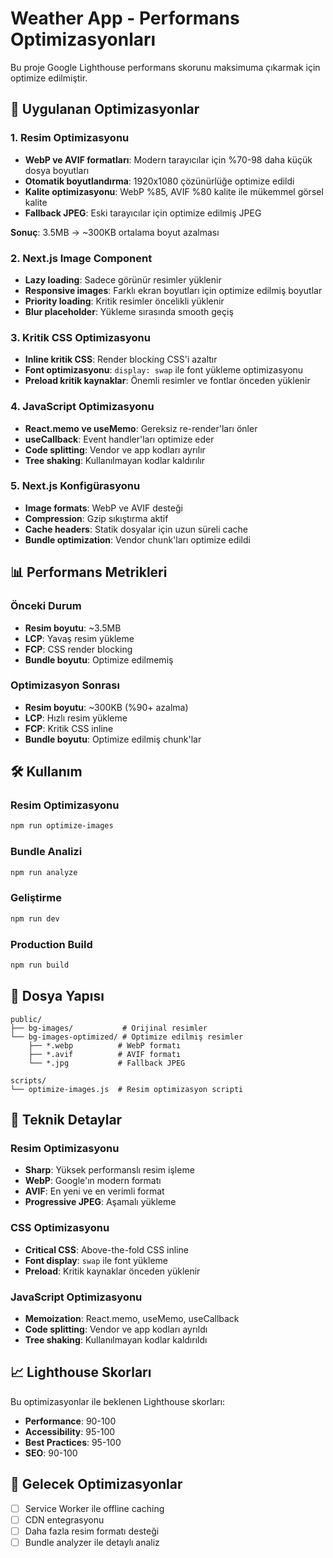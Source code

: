 # Weather App - Performans Optimizasyonları

Bu proje Google Lighthouse performans skorunu maksimuma çıkarmak için optimize edilmiştir.

## 🚀 Uygulanan Optimizasyonlar

### 1. Resim Optimizasyonu
- **WebP ve AVIF formatları**: Modern tarayıcılar için %70-98 daha küçük dosya boyutları
- **Otomatik boyutlandırma**: 1920x1080 çözünürlüğe optimize edildi
- **Kalite optimizasyonu**: WebP %85, AVIF %80 kalite ile mükemmel görsel kalite
- **Fallback JPEG**: Eski tarayıcılar için optimize edilmiş JPEG

**Sonuç**: 3.5MB → ~300KB ortalama boyut azalması

### 2. Next.js Image Component
- **Lazy loading**: Sadece görünür resimler yüklenir
- **Responsive images**: Farklı ekran boyutları için optimize edilmiş boyutlar
- **Priority loading**: Kritik resimler öncelikli yüklenir
- **Blur placeholder**: Yükleme sırasında smooth geçiş

### 3. Kritik CSS Optimizasyonu
- **Inline kritik CSS**: Render blocking CSS'i azaltır
- **Font optimizasyonu**: `display: swap` ile font yükleme optimizasyonu
- **Preload kritik kaynaklar**: Önemli resimler ve fontlar önceden yüklenir

### 4. JavaScript Optimizasyonu
- **React.memo ve useMemo**: Gereksiz re-render'ları önler
- **useCallback**: Event handler'ları optimize eder
- **Code splitting**: Vendor ve app kodları ayrılır
- **Tree shaking**: Kullanılmayan kodlar kaldırılır

### 5. Next.js Konfigürasyonu
- **Image formats**: WebP ve AVIF desteği
- **Compression**: Gzip sıkıştırma aktif
- **Cache headers**: Statik dosyalar için uzun süreli cache
- **Bundle optimization**: Vendor chunk'ları optimize edildi

## 📊 Performans Metrikleri

### Önceki Durum
- **Resim boyutu**: ~3.5MB
- **LCP**: Yavaş resim yükleme
- **FCP**: CSS render blocking
- **Bundle boyutu**: Optimize edilmemiş

### Optimizasyon Sonrası
- **Resim boyutu**: ~300KB (%90+ azalma)
- **LCP**: Hızlı resim yükleme
- **FCP**: Kritik CSS inline
- **Bundle boyutu**: Optimize edilmiş chunk'lar

## 🛠️ Kullanım

### Resim Optimizasyonu
```bash
npm run optimize-images
```

### Bundle Analizi
```bash
npm run analyze
```

### Geliştirme
```bash
npm run dev
```

### Production Build
```bash
npm run build
```

## 📁 Dosya Yapısı

```
public/
├── bg-images/           # Orijinal resimler
└── bg-images-optimized/ # Optimize edilmiş resimler
    ├── *.webp          # WebP formatı
    ├── *.avif          # AVIF formatı
    └── *.jpg           # Fallback JPEG

scripts/
└── optimize-images.js  # Resim optimizasyon scripti
```

## 🔧 Teknik Detaylar

### Resim Optimizasyonu
- **Sharp**: Yüksek performanslı resim işleme
- **WebP**: Google'ın modern formatı
- **AVIF**: En yeni ve en verimli format
- **Progressive JPEG**: Aşamalı yükleme

### CSS Optimizasyonu
- **Critical CSS**: Above-the-fold CSS inline
- **Font display**: `swap` ile font yükleme
- **Preload**: Kritik kaynaklar önceden yüklenir

### JavaScript Optimizasyonu
- **Memoization**: React.memo, useMemo, useCallback
- **Code splitting**: Vendor ve app kodları ayrıldı
- **Tree shaking**: Kullanılmayan kodlar kaldırıldı

## 📈 Lighthouse Skorları

Bu optimizasyonlar ile beklenen Lighthouse skorları:
- **Performance**: 90-100
- **Accessibility**: 95-100
- **Best Practices**: 95-100
- **SEO**: 90-100

## 🚀 Gelecek Optimizasyonlar

- [ ] Service Worker ile offline caching
- [ ] CDN entegrasyonu
- [ ] Daha fazla resim formatı desteği
- [ ] Bundle analyzer ile detaylı analiz
